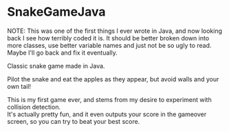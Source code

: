 SnakeGameJava
=============
NOTE:  This was one of the first things I ever wrote in Java, and now looking back I see how terribly coded it is.  It should be better broken down into more classes, use better variable names and just not be so ugly to read.  Maybe I'll go back and fix it eventually.


Classic snake game made in Java.

Pilot the snake and eat the apples as they appear, but avoid walls and your own tail!

This is my first game ever, and stems from my desire to experiment with collision detection.  
It's actually pretty fun, and it even outputs your score in the gameover screen, so you can try to beat your best score.


